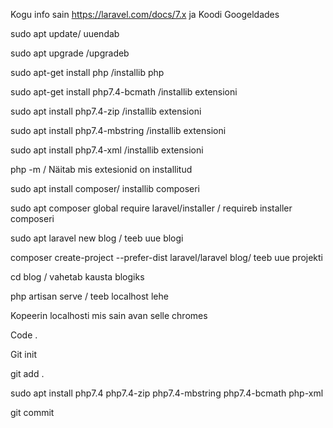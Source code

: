 Kogu info sain https://laravel.com/docs/7.x ja Koodi Googeldades

sudo apt update/ uuendab



sudo apt upgrade /upgradeb



sudo apt-get install php /installib php



sudo apt-get install php7.4-bcmath /installib extensioni



sudo apt install php7.4-zip /installib extensioni



sudo apt install php7.4-mbstring /installib extensioni




sudo apt install php7.4-xml /installib extensioni



php -m / Näitab mis extesionid on installitud



sudo apt install composer/ installib composeri


sudo apt composer global require laravel/installer / requireb installer 
composeri


sudo apt laravel new blog / teeb uue blogi



composer create-project --prefer-dist laravel/laravel blog/ teeb uue 
projekti


cd blog / vahetab kausta blogiks



php artisan serve / teeb localhost lehe


Kopeerin localhosti mis sain avan selle chromes


Code .


Git init


git add .


sudo apt install php7.4 php7.4-zip php7.4-mbstring php7.4-bcmath php-xml


git commit

